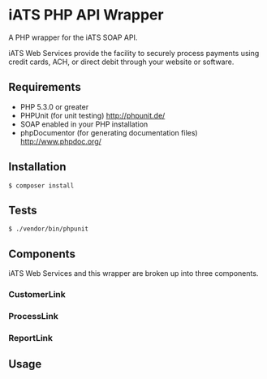 # iATS PHP API Wrapper

A PHP wrapper for the iATS SOAP API.

iATS Web Services provide the facility to securely process payments using credit cards, ACH, or direct debit through your website or software.

## Requirements

* PHP 5.3.0 or greater
* PHPUnit (for unit testing) http://phpunit.de/
* SOAP enabled in your PHP installation
* phpDocumentor (for generating documentation files) http://www.phpdoc.org/

## Installation

`$ composer install`

## Tests

`$ ./vendor/bin/phpunit`

## Components

iATS Web Services and this wrapper are broken up into three components.

### CustomerLink


### ProcessLink


### ReportLink


## Usage

